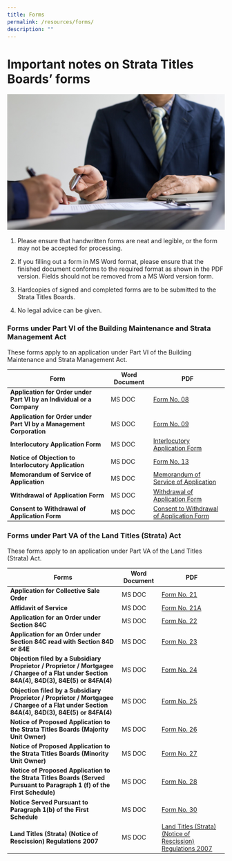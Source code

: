 ```yaml
---
title: Forms
permalink: /resources/forms/
description: ""
---
```

#  Important notes on Strata Titles Boards’ forms

![](/images/important%20information%20.jpg)

1.  Please ensure that handwritten forms are neat and legible, or the form may not be accepted for processing.
    
2.  If you filling out a form in MS Word format, please ensure that the finished document conforms to the required format as shown in the PDF version. Fields should not be removed from a MS Word version form.
    
3.  Hardcopies of signed and completed forms are to be submitted to the Strata Titles Boards.
    
4.  No legal advice can be given.

### Forms under Part VI of the Building Maintenance and Strata Management Act


These forms apply to an application under Part VI of the Building Maintenance and Strata Management Act.



| Form | Word Document | PDF |
| -------- | -------- | -------- |
| **Application for Order under Part VI by an Individual or a Company**   | MS DOC   |[Form No. 08](/files/Forms/form-8.pdf)   |
| **Application for Order under Part VI by a Management Corporation**  | MS DOC   |[Form No. 09](/files/Forms/form-9-05042021.pdf) |
| **Interlocutory Application Form** | MS DOC   |[Interlocutory Application Form](/files/Forms/revised-interlocutory-application-form-dec2022.pdf) |
| **Notice of Objection to Interlocutory Application**| MS DOC   |[Form No. 13](/files/Forms/notice-of-objection-to-interlocutory-application-form-13.pdf)|
| **Memorandum of Service of Application**| MS DOC   |[Memorandum of Service of Application](/files/Forms/memorandum-of-service-of-application.pdf)|
| **Withdrawal of Application Form**| MS DOC   |[Withdrawal of Application Form](/files/Forms/withdrawal-of-application-form(applicant)-060821.pdf)
|**Consent to Withdrawal of Application Form**| MS DOC   |[Consent to Withdrawal of Application Form](/files/consent-to-withdrawal-of-application-form(respondent)-06082021.pdf)



### Forms under Part VA of the Land Titles (Strata) Act


These forms apply to an application under Part VA of the Land Titles (Strata) Act.



| Forms | Word Document | PDF |
| -------- | -------- | -------- |
| **Application for Collective Sale Order**    | MS DOC    | [Form No. 21](/files/Forms/form-21.pdf)   |
| **Affidavit of Service**   | MS DOC    | [Form No. 21A](/files/Forms/form-21a.pdf)   |
| **Application for an Order under Section 84C**  | MS DOC    | [Form No. 22](/files/Forms/form-22.pdf)  |
| **Application for an Order under Section 84C read with Section 84D or 84E**  | MS DOC    | [Form No. 23](/files/Forms/form-23.pdf)|
| **Objection filed by a Subsidiary Proprietor / Proprietor / Mortgagee / Chargee of a Flat under Section 84A(4), 84D(3), 84E(5) or 84FA(4)** | MS DOC    | [Form No. 24](/files/Forms/form-24.pdf)|
| **Objection filed by a Subsidiary Proprietor / Proprietor / Mortgagee / Chargee of a Flat under Section 84A(4), 84D(3), 84E(5) or 84FA(4)**| MS DOC    | [Form No. 25](/files/Forms/form-25.pdf)|
| **Notice of Proposed Application to the Strata Titles Boards (Majority Unit Owner)** | MS DOC    | [Form No. 26](/files/Forms/form26.pdf)|
| **Notice of Proposed Application to the Strata Titles Boards (Minority Unit Owner)**| MS DOC    | [Form No. 27](/files/Forms/form27.pdf)|
| **Notice of Proposed Application to the Strata Titles Boards (Served Pursuant to Paragraph 1 (f) of the First Schedule)**| MS DOC    | [Form No. 28](/files/Forms/form28.pdf)|
| **Notice Served Pursuant to Paragraph 1(b) of the First Schedule**| MS DOC    | [Form No. 30](/files/Forms/form30.pdf)|
| **Land Titles (Strata) (Notice of Rescission) Regulations 2007**| MS DOC    | [Land Titles (Strata) (Notice of Rescission) Regulations 2007](/files/Forms/lt(s)a_reg_-_rescission_notice.pdf)|